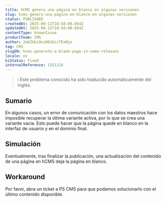 ```yaml
---
title: hCMS genera una página en blanco en algunas versiones
slug: hcms-genera-una-pagina-en-blanco-en-algunas-versiones
status: PUBLISHED
createdAt: 2025-08-12T18:58:08.654Z
updatedAt: 2025-08-12T18:58:08.654Z
contentType: knownIssue
productTeam: CMS
author: 2mXZkbi0oi061KicTExNjo
tag: CMS
slugEN: hcms-generate-a-blank-page-in-some-releases
locale: es
kiStatus: Fixed
internalReference: 1251216
---
```


>ℹ️ Este problema conocido ha sido traducido automáticamente del inglés.

## Sumario


En algunos casos, un error de comunicación con los datos maestros hace imposible recuperar la última variante activa, por lo que se crea una variante vacía. Esto puede hacer que la página quede en blanco en la interfaz de usuario y en el dominio final.

## Simulación


Eventualmente, tras finalizar la publicación, una actualización del contenido de una página en hCMS deja la página en blanco.

## Workaround


Por favor, abra un ticket a PS CMS para que podamos solucionarlo con el último contenido disponible.



